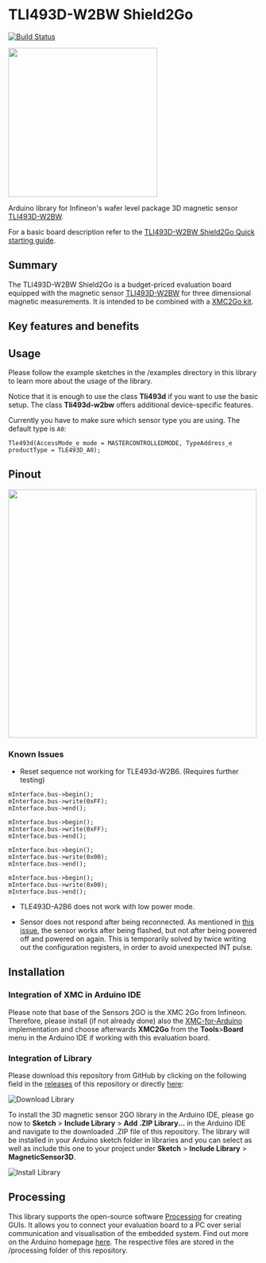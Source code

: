 # TLI493D-W2BW Shield2Go

[![Build Status](https://travis-ci.org/Infineon/TLE493D-3DMagnetic-Sensor.svg?branch=master)](https://travis-ci.org/Infineon/TLE493D-3DMagnetic-Sensor)

<img src="https://github.com/Infineon/Assets/blob/master/Pictures/TLI493D-W2BW_sensor.jpg" height="300">

Arduino library for Infineon's wafer level package 3D magnetic sensor [TLI493D-W2BW](https://www.infineon.com/cms/en/product/sensor/magnetic-sensors/magnetic-position-sensors/3d-magnetics/tli493d-w2bw-a0/).

For a basic board description refer to the [TLI493D-W2BW Shield2Go Quick starting guide](https://www.infineon.com/dgdl/Infineon-TLI493D-W2BW_Shield2Go-GettingStarted-v01_00-EN.pdf?fileId=5546d462737c45b9017395f019797123).


## Summary
The TLI493D-W2BW Shield2Go is a budget-priced evaluation board equipped with the magnetic sensor [TLI493D-W2BW](https://www.infineon.com/cms/en/product/sensor/magnetic-sensors/magnetic-position-sensors/3d-magnetics/tli493d-w2bw-a0/) for three dimensional magnetic measurements. It is intended to be combined with a [XMC2Go kit](https://www.infineon.com/cms/de/product/evaluation-boards/kit_xmc_2go_xmc1100_v1/).

## Key features and benefits

## Usage
Please follow the example sketches in the /examples directory in this library to learn more about the usage of the library.

Notice that it is enough to use the class **Tli493d** if you want to use the basic setup. The class **Tli493d-w2bw** offers additional device-specific features. 

Currently you have to make sure which sensor type you are using. The default type is `A0`:
```
Tle493d(AccessMode_e mode = MASTERCONTROLLEDMODE, TypeAddress_e productType = TLE493D_A0);
```

## Pinout
<img src=https://github.com/Infineon/Assets/blob/master/Pictures/TLI493D-W2BW_pinout.png height=500>

### Known Issues
- Reset sequence not working for TLE493d-W2B6. (Requires further testing)
```
mInterface.bus->begin();
mInterface.bus->write(0xFF);
mInterface.bus->end();

mInterface.bus->begin();
mInterface.bus->write(0xFF);
mInterface.bus->end();

mInterface.bus->begin();
mInterface.bus->write(0x00);
mInterface.bus->end();

mInterface.bus->begin();
mInterface.bus->write(0x00);
mInterface.bus->end();
```

- TLE493D-A2B6 does not work with low power mode.

- Sensor does not respond after being reconnected.
  As mentioned in [this issue](https://github.com/Infineon/TLE493D-3DMagnetic-Sensor/issues/6), the sensor works after being flashed, but not after being powered off and powered on again.
  This is temporarily solved by twice writing out the configuration registers, in order to avoid unexpected INT pulse.


## Installation
### Integration of XMC in Arduino IDE
Please note that base of the Sensors 2GO is the XMC 2Go from Infineon. Therefore, please install (if not already done) also the [XMC-for-Arduino](https://github.com/Infineon/XMC-for-Arduino) implementation and choose afterwards **XMC2Go** from the **Tools**>**Board** menu in the Arduino IDE if working with this evaluation board.

### Integration of Library
Please download this repository from GitHub by clicking on the following field in the [releases](https://github.com/Infineon/TLE493D-W2B6-3DMagnetic-Sensor/releases) of this repository or directly [here](https://github.com/Infineon/TLE493D-W2B6-3DMagnetic-Sensor/releases/download/V1.0.1/TLE493D-W2B6-3DMagnetic-Sensor.zip):

![Download Library](https://raw.githubusercontent.com/infineon/assets/master/Pictures/DL_TLE493D_W2B6_Rel.PNG)

To install the 3D magnetic sensor 2GO library in the Arduino IDE, please go now to **Sketch** > **Include Library** > **Add .ZIP Library...** in the Arduino IDE and navigate to the downloaded .ZIP file of this repository. The library will be installed in your Arduino sketch folder in libraries and you can select as well as include this one to your project under **Sketch** > **Include Library** > **MagneticSensor3D**.

![Install Library](https://raw.githubusercontent.com/infineon/assets/master/Pictures/Library_Install_ZIP.png)

## Processing
This library supports the open-source software [Processing](https://processing.org/) for creating GUIs. It allows you to connect your evaluation board to a PC over serial communication and visualisation of the embedded system. Find out more on the Arduino homepage [here](http://playground.arduino.cc/Interfacing/Processing). The respective files are stored in the /processing folder of this repository.
